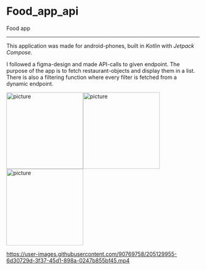 # Food_app_api
 Food app
***

This application was made for android-phones, built in *Kotlin* with *Jetpack Compose*.  

I followed a figma-design and made API-calls to given endpoint. The purpose of the app is to fetch restaurant-objects and display them in a list. 
There is also a filtering function where every filter is fetched from a dynamic endpoint. 

<img src="https://user-images.githubusercontent.com/90769758/205128332-662a5283-4e42-4045-9cc9-b3f326145954.png" alt="picture" width="200"/><img src="https://user-images.githubusercontent.com/90769758/205128527-2bfaca0d-3007-4002-9bf7-3cfdf9615452.png" alt="picture" width="200"/><img src="https://user-images.githubusercontent.com/90769758/205128593-b5882d6e-6fa2-4aa4-96e2-14f50ba1e461.png" alt="picture" width="200"/>


https://user-images.githubusercontent.com/90769758/205129955-6d30729d-3f37-45d1-898a-0247b855bf45.mp4

